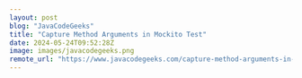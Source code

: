 ```yaml
---
layout: post
blog: "JavaCodeGeeks"
title: "Capture Method Arguments in Mockito Test"
date: 2024-05-24T09:52:28Z
image: images/javacodegeeks.png
remote_url: "https://www.javacodegeeks.com/capture-method-arguments-in-mockito-test.html"
---
```


